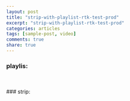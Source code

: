```yaml
---
layout: post
title: "strip-with-playlist-rtk-test-prod"
excerpt: "strip-with-playlist-rtk-test-prod"
categories: articles
tags: [sample-post, video]
comments: true
share: true
---
```

### playlis:
<br>
<div class="apester-media" data-token="5f3a8d29354a804b17856041" data-context="true" data-tags="" data-fallback="true" height="350"></div><script async src="https://static.apester.com/js/sdk/latest/apester-sdk.js"></script>
<br>
### strip:
<br>
<div class="apester-strip" is-mobile-only="false" data-channel-tokens="5f3a8cf56856163f9ed84425" item-shape="roundSquare" item-size="medium" strip-background="transparent" thumbnails-stroke-color="rgb(264, 46, 61)"  header-font-family="Lato"  header-provider="system"  header-font-size="18"  header-font-color="rgba(0,0,0,1)"  header-font-weight="400"  header-ltr="true"  top-border-width="4"  top-border-color="rgba(238, 46, 61, 1)"  bottom-border-width="4"  bottom-border-color="rgba(238, 46, 61, 1)"  data-fast-strip="true"></div><script async src="https://static.apester.com/js/sdk/latest/apester-sdk.js"></script>
  

